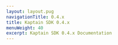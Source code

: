 ```yaml
---
layout: layout.pug
navigationTitle: 0.4.x
title: Kaptain SDK 0.4.x
menuWeight: 40
excerpt: Kaptain SDK 0.4.x Documentation
---
```

